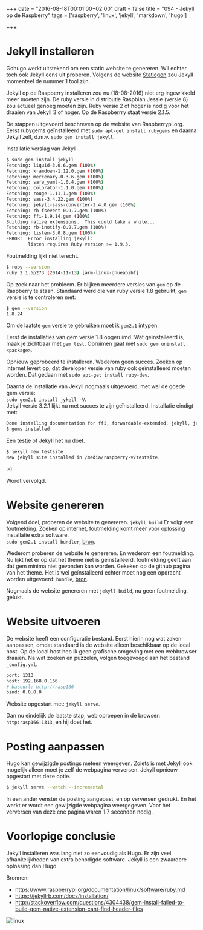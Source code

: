 +++
date = "2016-08-18T00:01:00+02:00"
draft = false
title = "094 - Jekyll op de Raspberry"
tags = ['raspberry', 'linux', 'jekyll', 'markdown', 'hugo']

+++

# Jekyll installeren

Gohugo werkt uitstekend om een static website te genereren. Wil echter toch ook
Jekyll eens uit proberen. Volgens de website
[Staticgen](https://www.staticgen.com/) zou Jekyll momenteel de nummer 1 tool
zijn.

Jekyll op de Raspberry installeren zou nu (18-08-2016) niet erg
ingewikkeld meer moeten zijn. De ruby versie in distributie Raspbian Jessie
(versie 8) zou actueel genoeg moeten zijn. Ruby versie 2 of hoger is nodig voor
het draaien van Jekyll 3 of hoger. Op de Raspberrry staat versie 2.1.5.

De stappen uitgevoerd beschreven op de website van Raspberrypi.org. Eerst
rubygems geïnstalleerd met `sudo apt-get install rubygems` en daarna Jekyll
zelf, d.m.v. `sudo gem install jekyll`.

Installatie verslag van Jekyll.
```bash
$ sudo gem install jekyll
Fetching: liquid-3.0.6.gem (100%)
Fetching: kramdown-1.12.0.gem (100%)
Fetching: mercenary-0.3.6.gem (100%)
Fetching: safe_yaml-1.0.4.gem (100%)
Fetching: colorator-1.1.0.gem (100%)
Fetching: rouge-1.11.1.gem (100%)
Fetching: sass-3.4.22.gem (100%)
Fetching: jekyll-sass-converter-1.4.0.gem (100%)
Fetching: rb-fsevent-0.9.7.gem (100%)
Fetching: ffi-1.9.14.gem (100%)
Building native extensions.  This could take a while...
Fetching: rb-inotify-0.9.7.gem (100%)
Fetching: listen-3.0.8.gem (100%)
ERROR:  Error installing jekyll:
        listen requires Ruby version >= 1.9.3.
```

Foutmelding lijkt niet terecht.
```bash
$ ruby --version
ruby 2.1.5p273 (2014-11-13) [arm-linux-gnueabihf]
```

Op zoek naar het probleem. Er blijken meerdere versies van
`gem` op de Raspberry te staan. Standaard werd die van ruby versie 1.8 gebruikt,
`gem` versie is te controleren met:
```bash
$ gem --version
1.8.24
```
Om de laatste `gem` versie te gebruiken moet ik `gem2.1` intypen.

Eerst de installaties van gem versie 1.8 opgeruimd. Wat geïnstalleerd is, maak je
zichtbaar met `gem list`. Opruimen gaat met `sudo gem uninstall <package>`.

Opnieuw geprobeerd te installeren. Wederom geen succes. Zoeken op internet
levert op, dat developer versie van ruby ook geïnstalleerd moeten worden. Dat
gedaan met `sudo apt-get install ruby-dev`.

Daarna de installatie van Jekyll nogmaals uitgevoerd, met wel de goede gem
versie:  
`sudo gem2.1 install jykell -V`.   
Jekyll versie 3.2.1 lijkt nu met succes te zijn geïnstalleerd. Installatie
eindigt met:
```bash
Done installing documentation for ffi, forwardable-extended, jekyll, jekyll-watch, listen, pathutil, rb-fsevent, rb-inotify after 64 seconds
8 gems installed
```

Een testje of Jekyll het nu doet.
```bash
$ jekyll new testsite
New jekyll site installed in /media/raspberry-v/testsite.
```
 :-)


Wordt vervolgd.

# Website genereren

Volgend doel, proberen de website te genereren. `jekyll build` Er volgt een foutmelding. 
Zoeken op internet, foutmelding komt meer voor oplossing installatie extra
software.   
`sudo gem2.1 install bundler`,
[bron](http://stackoverflow.com/questions/19061774/cannot-load-such-file-bundler-setup-loaderror).

Wederom proberen de website te genereren. En wederom een foutmelding. Nu lijkt
het er op dat het theme niet is geïnstalleerd, foutmelding geeft aan dat gem
minima niet gevonden kan worden.
Gekeken op de github pagina van het theme. Het is wel geïnstalleerd echter moet
nog een opdracht worden uitgevoerd: `bundle`,
[bron](https://github.com/jekyll/minima).

Nogmaals de website genereren met `jekyll build`, nu geen foutmelding, gelukt. 


# Website uitvoeren

De website heeft een configuratie bestand. Eerst hierin nog wat zaken aanpassen,
omdat standaard is de website alleen beschikbaar op de local host. Op de local
host heb ik geen grafische omgeving met een webbrowser draaien.
Na wat zoeken en puzzelen, volgen toegevoegd aan het bestand `_config.yml`.
```bash
port: 1313
host: 192.168.0.166
# baseurl: http://rasp166
bind: 0.0.0.0
```

Website opgestart met: `jekyll serve`. 

Dan nu eindelijk de laatste stap, web oproepen in de browser: `http:rasp166:1313`,
en hij doet het.


# Posting aanpassen
Hugo kan gewijzigde postings meteen weergeven. Zoiets is met Jekyll ook mogelijk
alleen moet je zelf de webpagina verversen.
Jekyll opnieuw opgestart met deze optie.
```bash
$ jekyll serve --watch --incremental
```

In een ander venster de posting aangepast, en op verversen gedrukt. En het werkt
er wordt een gewijzigde webpagina weergegeven. 
Voor het verversen van deze ene pagina waren 1.7 seconden nodig.


# Voorlopige conclusie
Jekyll installeren was lang niet zo eenvoudig als Hugo. Er zijn veel
afhankelijkheden van extra benodigde software. Jekyll is een zwaardere oplossing
dan Hugo.


Bronnen:

* https://www.raspberrypi.org/documentation/linux/software/ruby.md
* https://jekyllrb.com/docs/installation/
* http://stackoverflow.com/questions/4304438/gem-install-failed-to-build-gem-native-extension-cant-find-header-files

![linux](/img/logo_linux.jpg)

